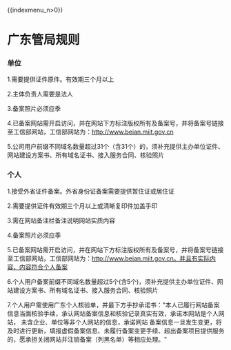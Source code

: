 {{indexmenu_n>0}}

# 广东管局规则

### 单位

1.需要提供证件原件。有效期三个月以上                                                                                                           

2.主体负责人需要是法人                                                                                                                                                                                                                                                                                

3.备案照片必须应季                                                                                                                                                      

4.已备案网站需开启访问，并在网站下方标注版权所有及备案号，并将备案号链接至工信部网站，工信部网站为：http://www.beian.miit.gov.cn                                                      

5.公司用户前缀不同域名数量超过31个（含31个）的，须补充提供主办单位证件、网站建设方案书、所有域名证书、接入服务合同、核验照片

### 个人

1.接受外省证件备案。外省身份证备案需要提供暂住证或居住证                                                                                            

2.需要提供证件有效期三个月以上或清晰复印件加盖手印                                                                                                                        

3.需在网站备注栏备注说明网站实质内容                                                                                                                                                                                            

4.备案照片必须应季                                                                                                                      

5.已备案网站需开启访问，并在网站下方标注版权所有及备案号，并将备案号链接至工信部网站，工信部网站为：http://www.beian.miit.gov.cn。并且有实际内容，内容符合个人备案                                                             

6.个人用户备案前缀不同域名数量超过5个(含5个)，须补充提供主办单位证件、网站建设方案书、所有域名证书、接入服务合同、核验照片                                                             

7.个人用户需使用广东个人核验单，并最下方手抄承诺书："本人已履行网站备案信息当面核验手续，承认网站备案信息和核验记录真实有效，承诺本网站是个人网站， 未含企业、单位等非个人网站的信息，承诺网站 备案信息一旦发生变更，将及时进行更新，填报虚假备案信息、未履行备案变更手续、超出备案项目提供服务的，愿承担关闭网站并注销备案（列黑名单）等相应处理。"